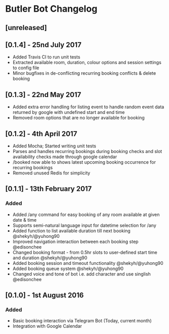 # Butler Bot Changelog

## [unreleased]

## [0.1.4] - 25nd July 2017
* Added Travis CI to run unit tests
* Extracted available room, duration, colour options and session settings to config file
* Minor bugfixes in de-conflicting recurring booking conflicts & delete booking

## [0.1.3] - 22nd May 2017

* Added extra error handling for listing event to handle random event data returned by google with undefined start and end time
* Removed room options that are no longer available for booking

## [0.1.2] - 4th April 2017

* Added Mocha; Started writing unit tests
* Parses and handles recurring bookings during booking checks and slot availability checks made through google calendar
* /booked now able to shows latest upcoming booking occurrence for recurring bookings
* Removed unused Redis for simplicity

## [0.1.1] - 13th February 2017
### Added
* Added /any command for easy booking of any room available at given date & time
* Supports semi-natural language input for datetime selection for /any
* Added function to list available duration till next booking @shekyh/@yuhong90
* Improved navigation interaction between each booking step @edisonchee
* Changed booking format - from 0.5hr slots to user-defined start time and duration @shekyh/@yuhong90
* Added booking session and timeout functionality @shekyh/@yuhong90
* Added booking queue system @shekyh/@yuhong90
* Changed voice and tone of bot i.e. add character and use singlish @edisonchee

## [0.1.0] - 1st August 2016
### Added
* Basic booking interaction via Telegram Bot (Today, current month)
* Integration with Google Calendar


